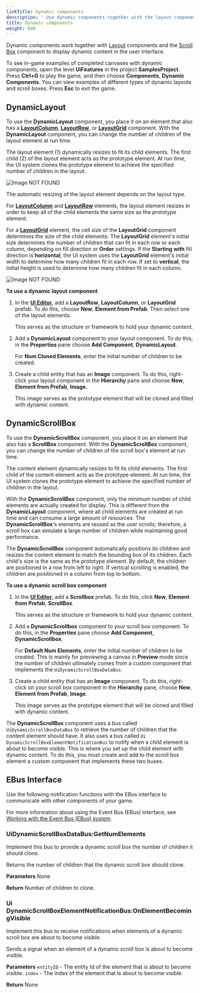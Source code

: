 ```yaml
---
linkTitle: Dynamic components
description: ' Use dynamic components together with the layout components and scroll box components to display dynamic content in a game UI in O3DE. '
title: Dynamic components
weight: 600
---
```


Dynamic components work together with [ Layout](./components-layout) components and the [Scroll Box](./components-scrollbox) component to display dynamic content in the user interface.

To see in-game examples of completed canvases with dynamic components, open the level **UiFeatures** in the project **SamplesProject**. Press **Ctrl+G** to play the game, and then choose **Components**, **Dynamic Components**. You can view examples of different types of dynamic layouts and scroll boxes. Press **Esc** to exit the game.

## DynamicLayout 

To use the **DynamicLayout** component, you place it on an element that also has a [**LayoutColumn**](./components-layout-column), [**LayoutRow**](./components-layout-row), or [**LayoutGrid**](./components-layout-grid) component. With the **DynamicLayout** component, you can change the number of children of the layout element at run time.

The layout element (1) dynamically resizes to fit its child elements. The first child (2) of the layout element acts as the prototype element. At run time, the UI system clones the prototype element to achieve the specified number of children in the layout.

![Image NOT FOUND](/images/user-guide/interactivity/user-interface/editor/components/ui-editor-components-dynamic-child.png)

The automatic resizing of the layout element depends on the layout type.

For [**LayoutColumn**](./components-layout-column) and [**LayoutRow**](./components-layout-row) elements, the layout element resizes in order to keep all of the child elements the same size as the prototype element.

For a [**LayoutGrid**](.components-layout-grid) element, the cell size of the **LayoutGrid** component determines the size of the child elements. The **LayoutGrid** element's initial size determines the number of children that can fit in each row or each column, depending on fill direction or **Order** settings. If the **Starting with** fill direction is **horizontal**, the UI system uses the **LayoutGrid** element's initial width to determine how many children fit in each row. If set to **vertical**, the initial height is used to determine how many children fit in each column.

![Image NOT FOUND](/images/user-guide/interactivity/user-interface/editor/components/ui-editor-components-dynamic-fillorder.png)

**To use a dynamic layout component**

1. In the [**UI Editor**](/docs/user-guide/interactivity/user-interface/editor/working), add a **LayoutRow**, **LayoutColumn**, or **LayoutGrid** prefab. To do this, choose **New**, **Element from Prefab**. Then select one of the layout elements.

   This serves as the structure or framework to hold your dynamic content.

1. Add a **DynamicLayout** component to your layout component. To do this, in the **Properties** pane choose **Add Component**, **DynamicLayout**.

   For **Num Cloned Elements**, enter the initial number of children to be created.

1. Create a child entity that has an **Image** component. To do this, right-click your layout component in the **Hierarchy** pane and choose **New**, **Element from Prefab**, **Image**.

   This image serves as the prototype element that will be cloned and filled with dynamic content.

## DynamicScrollBox 

To use the **DynamicScrollBox** component, you place it on an element that also has a **ScrollBox** component. With the **DynamicScrollBox** component, you can change the number of children of the scroll box's element at run time.

The content element dynamically resizes to fit its child elements. The first child of the content element acts as the prototype element. At run time, the UI system clones the prototype element to achieve the specified number of children in the layout.

With the **DynamicScrollBox** component, only the minimum number of child elements are actually created for display. This is different from the **DynamicLayout** component, where all child elements are created at run time and can consume a large amount of resources. The **DynamicScrollBox**'s elements are reused as the user scrolls; therefore, a scroll box can simulate a large number of children while maintaining good performance.

The **DynamicScrollBox** component automatically positions its children and resizes the content element to match the bounding box of its children. Each child's size is the same as the prototype element. By default, the children are positioned in a row from left to right. If vertical scrolling is enabled, the children are positioned in a column from top to bottom.

**To use a dynamic scroll box component**

1. In the [**UI Editor**](/docs/user-guide/interactivity/user-interface/editor/working), add a **Scrollbox** prefab. To do this, click **New**, **Element from Prefab**, **ScrollBox**.

   This serves as the structure or framework to hold your dynamic content.

1. Add a **DynamicScrollbox** component to your scroll box component. To do this, in the **Properties** pane choose **Add Component**, **DynamicScrollbox**.

   For **Default Num Elements**, enter the initial number of children to be created. This is mainly for previewing a canvas in **Preview** mode since the number of children ultimately comes from a custom component that implements the `UiDynamicScrollBoxDataBus`.

1. Create a child entity that has an **Image** component. To do this, right-click on your scroll box component in the **Hierarchy** pane, choose **New**, **Element from Prefab**, **Image**.

   This image serves as the prototype element that will be cloned and filled with dynamic content.

The **DynamicScrollBox** component uses a bus called `UiDynamicScrollBoxDataBus` to retrieve the number of children that the content element should have. It also uses a bus called `Ui DynamicScrollBoxElementNotificationBus` to notify when a child element is about to become visible. This is where you set up the child element with dynamic content. To do this, you must create and add to the scroll box element a custom component that implements these two buses.

## EBus Interface 

Use the following notification functions with the EBus interface to communicate with other components of your game.

 For more information about using the Event Bus (EBus) interface, see [Working with the Event Bus (EBus) system](/docs/user-guide/engine/ebus).

### UiDynamicScrollBoxDataBus:GetNumElements 

Implement this bus to provide a dynamic scroll box the number of children it should clone.

Returns the number of children that the dynamic scroll box should clone.

**Parameters**
None

**Return**
Number of children to clone.

### Ui DynamicScrollBoxElementNotificationBus:OnElementBecomingVisible 

Implement this bus to receive notifications when elements of a dynamic scroll box are about to become visible.

Sends a signal when an element of a dynamic scroll box is about to become visible.

**Parameters**
`entityID` - The entity Id of the element that is about to become visible.
`index` - The index of the element that is about to become visible.

**Return**
None
